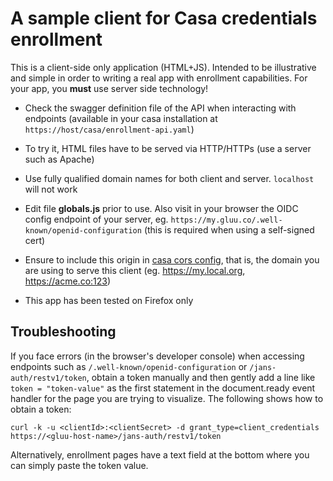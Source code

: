 # A sample client for Casa credentials enrollment

This is a client-side only application (HTML+JS). Intended to be illustrative and simple in order to writing a real app with enrollment capabilities. For your app, you **must** use server side technology!

- Check the swagger definition file of the API when interacting with endpoints (available in your casa installation at `https://host/casa/enrollment-api.yaml`)

- To try it, HTML files have to be served via HTTP/HTTPs (use a server such as Apache)

- Use fully qualified domain names for both client and server. `localhost` will not work

- Edit file **globals.js** prior to use. Also visit in your browser the OIDC config endpoint of your server, eg. `https://my.gluu.co/.well-known/openid-configuration` (this is required when using a self-signed cert)

- Ensure to include this origin in [casa cors config](https://gluu.org/docs/casa/4.2/developer/rest-services/#cross-domain-consumption-of-services),
  that is, the domain you are using to serve this client (eg. https://my.local.org, https://acme.co:123)

- This app has been tested on Firefox only

## Troubleshooting

If you face errors (in the browser's developer console) when accessing endpoints such as `/.well-known/openid-configuration`
or `/jans-auth/restv1/token`, obtain a token manually and then gently add a line like `token = "token-value"` as the first statement
in the document.ready event handler for the page you are trying to visualize. The following shows how to obtain a token:

`curl -k -u <clientId>:<clientSecret> -d grant_type=client_credentials https://<gluu-host-name>/jans-auth/restv1/token`

Alternatively, enrollment pages have a text field at the bottom where you can simply paste the token value.
